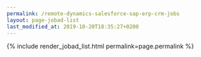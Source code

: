 ```yaml
---
permalink: /remote-dynamics-salesforce-sap-erp-crm-jobs
layout: page-jobad-list
last_modified_at: 2019-10-20T18:35:27+0200
---
```

{% include render_jobad_list.html permalink=page.permalink %}
